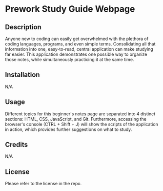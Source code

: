 # Prework Study Guide Webpage

## Description

Anyone new to coding can easily get overwhelmed with the plethora of coding languages, programs, and even simple terms. Consolidating all that information into one, easy-to-read, central application can make studying far easier. This application demonstrates one possible way to organize those notes, while simultaneously practicing it at the same time.

## Installation

N/A

## Usage

Different topics for this beginner's notes page are separated into 4 distinct sections: HTML, CSS, JavaScript, and Git. Furthermore, accessing the browser's console (CTRL + Shift + J) will show the scripts of the application in action, which provides further suggestions on what to study.

## Credits

N/A

## License

Please refer to the license in the repo.
